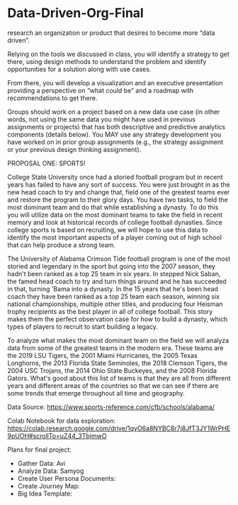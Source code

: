 # Data-Driven-Org-Final

research an organization or product that desires to become more “data driven”. 

Relying on the tools we discussed in class, you will identify a strategy to get there, using design methods to understand the problem and identify opportunities for a solution along with use cases. 

From there, you will develop a visualization and an executive presentation providing a perspective on “what could be” and a roadmap with recommendations to get there.  

Groups should work on a project based on a new data use case (in other words, not using the same data you might have used in previous assignments or projects) that has both descriptive and predictive analytics components (details below). You MAY use any strategy development you have worked on in prior group assignments (e.g., the strategy assignment or your previous design thinking assignment). 

PROPOSAL ONE: SPORTS!

College State University once had a storied football program but in recent years has failed to have any sort of success. You were just brought in as the new head coach to try and change that, field one of the greatest teams ever and restore the program to their glory days. You have two tasks, to field the most dominant team and do that while establishing a dynasty. To do this you will utilize data on the most dominant teams to take the field in recent memory and look at historical records of college football dynasties. Since college sports is based on recruiting, we will hope to use this data to identify the most important aspects of a player coming out of high school that can help produce a strong team.

The University of Alabama Crimson Tide football program is one of the most storied and legendary in the sport but going into the 2007 season, they hadn't been ranked as a top 25 team in six years. In stepped Nick Saban, the famed head coach to try and turn things around and he has succeeded in that, turning 'Bama into a dynasty. In the 15 years that he's been head coach they have been ranked as a top 25 team each season, winning six national championships, multiple other titles, and producing four Heisman trophy recipients as the best player in all of college football. This story makes them the perfect observation case for how to build a dynasty, which types of players to recruit to start building a legacy.

To analyze what makes the most dominant team on the field we will analyza data from some of the greatest teams in the modern era. These teams are the 2019 LSU Tigers, the 2001 Miami Hurricanes, the 2005 Texas Longhorns, the 2013 Florida State Seminoles, the 2018 Clemson Tigers, the 2004 USC Trojans, the 2014 Ohio State Buckeyes, and the 2008 Florida Gators. What's good about this list of teams is that they are all from different years and different areas of the countries so that we can see if there are some trends that emerge throughout all time and geography.

Data Source: https://www.sports-reference.com/cfb/schools/alabama/

Colab Notebook for data exploration: https://colab.research.google.com/drive/1qyO6a8NYBC8r7j8JfT3JY1WrPHE9pUOH#scrollTo=uZ44_3TbjmwO

Plans for final project:
* Gather Data: Avi
* Analyze Data: Samyog
* Create User Persona Documents:
* Create Journey Map:
* Big Idea Template:
